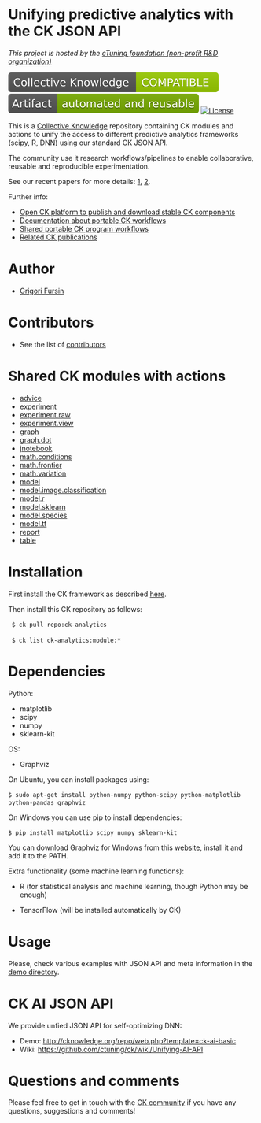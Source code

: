Unifying predictive analytics with the CK JSON API
==================================================

*This project is hosted by the [cTuning foundation (non-profit R&D organization)](https://cTuning.org)*

[![compatibility](https://github.com/ctuning/ck-guide-images/blob/master/ck-compatible.svg)](https://github.com/ctuning/ck)
[![automation](https://github.com/ctuning/ck-guide-images/blob/master/ck-artifact-automated-and-reusable.svg)](http://cTuning.org/ae)
[![License](https://img.shields.io/badge/License-BSD%203--Clause-blue.svg)](https://opensource.org/licenses/BSD-3-Clause)

This is a [Collective Knowledge](https://github.com/ctuning/ck) repository
containing CK modules and actions to unify the access to different predictive 
analytics frameworks (scipy, R, DNN) using our standard CK JSON API. 

The community use it research workflows/pipelines to enable 
collaborative, reusable and reproducible experimentation.

See our recent papers for more details: 
[1](https://cKnowledge.io/report/rpi3-crowd-tuning-2017-interactive), 
[2](https://arxiv.org/abs/2001.07935).

Further info:
* [Open CK platform to publish and download stable CK components](https://cKnowledge.io)
* [Documentation about portable CK workflows](https://github.com/ctuning/ck/wiki/Portable-workflows)
* [Shared portable CK program workflows](https://cKnowledge.io/programs)
* [Related CK publications](https://github.com/ctuning/ck/wiki/Publications)

Author
======
* [Grigori Fursin](https://fursin.net)

Contributors
============
* See the list of [contributors](https://github.com/ctuning/ck-analytics/blob/master/CONTRIBUTIONS)

Shared CK modules with actions
==============================

* [advice](https://cKnowledge.io/c/module/advice)
* [experiment](https://cKnowledge.io/c/module/experiment)
* [experiment.raw](https://cKnowledge.io/c/module/experiment.raw)
* [experiment.view](https://cKnowledge.io/c/module/experiment.view)
* [graph](https://cKnowledge.io/c/module/graph)
* [graph.dot](https://cKnowledge.io/c/module/graph.dot)
* [jnotebook](https://cKnowledge.io/c/module/jnotebook)
* [math.conditions](https://cKnowledge.io/c/module/math.conditions)
* [math.frontier](https://cKnowledge.io/c/module/math.conditions)
* [math.variation](https://cKnowledge.io/c/module/math.variation)
* [model](https://cKnowledge.io/c/module/model)
* [model.image.classification](https://cKnowledge.io/c/module/model.image.classification)
* [model.r](https://cKnowledge.io/c/module/model.r)
* [model.sklearn](https://cKnowledge.io/c/module/model.sklearn)
* [model.species](https://cKnowledge.io/c/module/model.species)
* [model.tf](https://cKnowledge.io/c/module/model.tf)
* [report](https://cKnowledge.io/c/module/report)
* [table](https://cKnowledge.io/c/module/table)

Installation
============

First install the CK framework as described [here](https://github.com/ctuning/ck#installation).

Then install this CK repository as follows:

```
 $ ck pull repo:ck-analytics

 $ ck list ck-analytics:module:*

```

Dependencies
============

Python:
* matplotlib
* scipy
* numpy
* sklearn-kit

OS:
* Graphviz

On Ubuntu, you can install packages using:
```
$ sudo apt-get install python-numpy python-scipy python-matplotlib python-pandas graphviz
```

On Windows you can use pip to install dependencies:
```
$ pip install matplotlib scipy numpy sklearn-kit
```

You can download Graphviz for Windows from this [website](http://www.graphviz.org/Download_windows.php), install it and add it to the PATH. 

Extra functionality (some machine learning functions):

* R (for statistical analysis and machine learning, though Python may be enough)

* TensorFlow (will be installed automatically by CK)


Usage
=====

Please, check various examples with JSON API and meta information 
in the [demo directory](https://github.com/ctuning/ck-analytics/tree/master/demo).

CK AI JSON API
==============

We provide unfied JSON API for self-optimizing DNN:
* Demo: http://cknowledge.org/repo/web.php?template=ck-ai-basic
* Wiki: https://github.com/ctuning/ck/wiki/Unifying-AI-API

Questions and comments
======================

Please feel free to get in touch with the [CK community](https://github.com/ctuning/ck/wiki/Contacts) 
if you have any questions, suggestions and comments!

